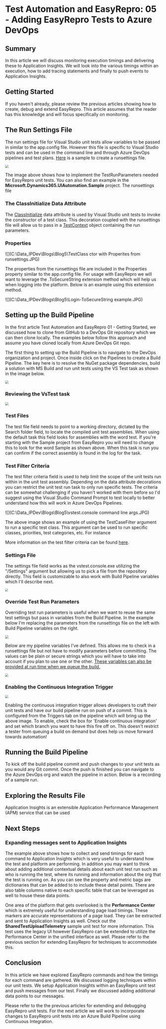# Test Automation and EasyRepro: 05 - Adding EasyRepro Tests to Azure DevOps

## Summary

In this article we will discuss monitoring execution timings and delivering these to Application Insights. We will look into the various timings within an execution, how to add tracing statements and finally to push events to Application Insights.

## Getting Started

If you haven't already, please review the previous articles showing how to create, debug and extend EasyRepro. This article assumes that the reader has this knowledge and will focus specifically on monitoring.

## The Run Settings File

The run settings file for Visual Studio unit tests allow variables to be passed in similar to the app.config file. However this file is specific to Visual Studio tests and can be used in the command line and through Azure DevOps pipelines and test plans. [Here](https://docs.microsoft.com/en-us/visualstudio/test/configure-unit-tests-by-using-a-dot-runsettings-file?view=vs-2019#example-runsettings-file) is a sample to create a runsettings file.

<img src="C:\Data\_IPDev\Blogs\Blog5\RunSettings file Definition of Parameters.JPG" style="zoom:67%;" />

The image above shows how to implement the TestRunParameters needed for EasyRepro unit tests. You can also find an example in the **Microsoft.Dynamics365.UIAutomation.Sample** project. The runsettings file

### **The ClassInitialize Data Attribute**

The [ClassInitialize](https://docs.microsoft.com/en-us/dotnet/api/microsoft.visualstudio.testtools.unittesting.classinitializeattribute?view=mstest-net-1.2.0) data attribute is used by Visual Studio unit tests to invoke the constructor of a test class. This decoration coupled with the runsettings file will allow us to pass in a [TestContext](https://docs.microsoft.com/en-us/dotnet/api/microsoft.visualstudio.testtools.unittesting.testcontext?view=mstest-net-1.2.0) object containing the run parameters.

### Properties

![](C:\Data\_IPDev\Blogs\Blog5\TestClass ctor with Properites from runsettings.JPG)

The properties from the runsettings file are included in the Properties property similar to the app.config file. For usage with EasyRepro we will want to leverage the .ToSecureString extension method which will help us when logging into the platform. Below is an example using this extension method.

![](C:\Data\_IPDev\Blogs\Blog5\Login-ToSecureString example.JPG)

## Setting up the Build Pipeline

In the first article Test Automation and EasyRepro 01 - Getting Started, we discussed how to clone from GitHub to a DevOps Git repository which we can then clone locally. The examples below follow this approach and assume you have cloned locally from Azure DevOps Git repo.

The first thing to setting up the Build Pipeline is to navigate to the DevOps organization and project. Once inside click on the Pipelines to create a Build Pipeline. The key here is to resolve the NuGet package dependencies, build a solution with MS Build and run unit tests using the VS Test task as shown in the image below.

<img src="C:\Data\_IPDev\Blogs\Blog5\Build Pipeline Definition.JPG" style="zoom:67%;" />

### Reviewing the VsTest task

<img src="C:\Data\_IPDev\Blogs\Blog5\VsTest Task Definition.JPG" style="zoom:67%;" />

### Test Files

The test file field needs to point to a working directory, dictated by the Search folder field, to locate the compiled unit test assemblies. When using the default task this field looks for assemblies with the word test. If you're starting with the Sample project from EasyRepro you will need to change this to look for the word Sample as shown above. When this task is run you can confirm if the correct assembly is found in the log for the task.

### Test Filter Criteria

The test filter criteria field is used to help limit the scope of the unit tests run within in the unit test assembly. Depending on the data attribute decorations you can restrict the unit test run task to only run specific tests. The criteria can be somewhat challenging if you haven't worked with them before so I'd suggest using the Visual Studio Command Prompt to test locally to better understand how this will work in Azure DevOps Pipelines.

![](C:\Data\_IPDev\Blogs\Blog5\vstest.console command line args.JPG)

The above image shows an example of using the TestCaseFilter argument to run a specific test class. This argument can be used to run specific classes, priorities, test categories, etc. For instance

More information on the test filter criteria can be found [here](https://github.com/Microsoft/vstest-docs/blob/master/docs/filter.md).

### Settings File

The settings file field works as the vstest.console.exe utilizing the "/Settings" argument but allowing us to pick a file from the repository directly. This field is customizable to also work with Build Pipeline variables which I'll describe next.

<img src="C:\Data\_IPDev\Blogs\Blog5\RunSettings file location for pipeline.JPG" style="zoom:55%;" />

### Override Test Run Parameters

Overriding test run parameters is useful when we want to reuse the same test settings but pass in variables from the Build Pipeline. In the example below I'm replacing the parameters from the runsettings file on the left with Build Pipeline variables on the right.

<img src="C:\Data\_IPDev\Blogs\Blog5\Override Test Run Parameters.JPG" style="zoom:67%;" />

Below are my pipeline variables I've defined. This allows me to check in a runsettings file but not have to modify parameters before committing. The values can be plain or secure strings which you will have to take into account if you plan to use one or the other. <u>These variables can also be provided at run time when we queue the build.</u>

<img src="C:\Data\_IPDev\Blogs\Blog5\Build Pipeline Variables 0.png" style="zoom:60%;" />

### Enabling the Continuous Integration Trigger

<img src="C:\Data\_IPDev\Blogs\Blog5\Enable Continuous Integration.JPG" style="zoom:60%;" />

Enabling the continuous integration trigger allows developers to craft their unit tests and have our build pipeline run on push of a commit. This is configured from the Triggers tab on the pipeline which will bring up the above image. To enable, check the box for 'Enable continuous integration' and set which branch you want to have this fire off on. This doesn't restrict a tester from queuing a build on demand but does help us move forward towards automation!

## Running the Build Pipeline

To kick off the build pipeline commit and push changes to your unit tests as you would any Git commit. Once the push is finished you can navigate to the Azure DevOps org and watch the pipeline in action. Below is a recording of a sample run. 

<Insert Run.gif>

## Exploring the Results File

Application Insights is an extensible Application Performance Management (APM) service that can be used 

## Next Steps

### Expanding messages sent to Application Insights

The example above shows how to collect and send timings for each command to Application Insights which is very useful to understand how the test and platform are performing. In addition you may want to think about adding additional contextual details about each unit test run such as who is running the test, where its running and information about the org that the test is running on. As you can see the property and metric bags are dictionaries that can be added to to include these detail points. There are also table columns native to each specific table that can be leveraged as well to house these data points.

One area of the platform that gets overlooked is the **Performance Center** which is extremely useful for understanding page load timings. These markers are accurate representations of a page load. They can be extracted and sent to Application Insights as well. Check out the **SharedTestUploadTelemetry** sample unit test for more information. This test uses the legacy UI however EasyRepro can be extended to utilize the Performance Center in the unified interface as well. Please refer to the previous section for extending EasyRepro for techniques to accommodate this.

## Conclusion

In this article we have explored EasyRepro commands and how the timings for each command are gathered. We discussed logging techniques within our unit tests. We setup Application Insights within an EasyRepro unit test and push messages from our test. Finally we discussed adding additional data points to our messages.

Please refer to the the previous articles for extending and debugging EasyRepro unit tests. For the next article we will work to incorporate changes to EasyRepro unit tests into an Azure Build Pipeline using Continuous Integration.

